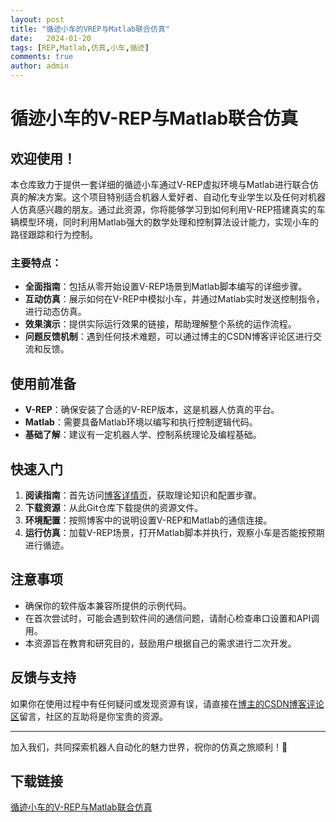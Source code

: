```yaml
---
layout: post
title: "循迹小车的VREP与Matlab联合仿真"
date:   2024-01-20
tags: [REP,Matlab,仿真,小车,循迹]
comments: true
author: admin
---
```

# 循迹小车的V-REP与Matlab联合仿真

## 欢迎使用！

本仓库致力于提供一套详细的循迹小车通过V-REP虚拟环境与Matlab进行联合仿真的解决方案。这个项目特别适合机器人爱好者、自动化专业学生以及任何对机器人仿真感兴趣的朋友。通过此资源，你将能够学习到如何利用V-REP搭建真实的车辆模型环境，同时利用Matlab强大的数学处理和控制算法设计能力，实现小车的路径跟踪和行为控制。

### 主要特点：

- **全面指南**：包括从零开始设置V-REP场景到Matlab脚本编写的详细步骤。
- **互动仿真**：展示如何在V-REP中模拟小车，并通过Matlab实时发送控制指令，进行动态仿真。
- **效果演示**：提供实际运行效果的链接，帮助理解整个系统的运作流程。
- **问题反馈机制**：遇到任何技术难题，可以通过博主的CSDN博客评论区进行交流和反馈。

## 使用前准备

- **V-REP**：确保安装了合适的V-REP版本，这是机器人仿真的平台。
- **Matlab**：需要具备Matlab环境以编写和执行控制逻辑代码。
- **基础了解**：建议有一定机器人学、控制系统理论及编程基础。

## 快速入门

1. **阅读指南**：首先访问[博客详情页](https://blog.csdn.net/qq_33243369/article/details/91381549)，获取理论知识和配置步骤。
2. **下载资源**：从此Git仓库下载提供的资源文件。
3. **环境配置**：按照博客中的说明设置V-REP和Matlab的通信连接。
4. **运行仿真**：加载V-REP场景，打开Matlab脚本并执行，观察小车是否能按预期进行循迹。

## 注意事项

- 确保你的软件版本兼容所提供的示例代码。
- 在首次尝试时，可能会遇到软件间的通信问题，请耐心检查串口设置和API调用。
- 本资源旨在教育和研究目的，鼓励用户根据自己的需求进行二次开发。

## 反馈与支持

如果你在使用过程中有任何疑问或发现资源有误，请直接在[博主的CSDN博客评论区](https://blog.csdn.net/qq_33243369)留言，社区的互助将是你宝贵的资源。

---

加入我们，共同探索机器人自动化的魅力世界，祝你的仿真之旅顺利！🚀

## 下载链接

[循迹小车的V-REP与Matlab联合仿真](https://pan.quark.cn/s/eccb3d31332a)